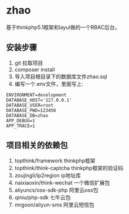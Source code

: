 # zhao
基于thinkphp5.1框架和layui做的一个RBAC后台。

## 安装步骤
1. git 拉取项目
2. composer install
3. 导入项目根目录下的数据库文件zhao.sql
4. 编写一个.env文件，里面写上:
```
ENVIRONMENT=development
DATABASE_HOST='127.0.0.1'
DATABASE_USER=root
DATABASE_PWD=123456
DATABASE_DB=zhao
APP_DEBUG=1
APP_TRACE=1
```

## 项目相关的依赖包
1. topthink/framework  thinkphp框架
2. topthink/think-captcha thinkphp框架的验证码
3. zoujingli/ip2region ip地址库
4. naixiaoxin/think-wechat  一个微信扩展包
5. aliyuncs/oss-sdk-php  阿里云oss包
6. qiniu/php-sdk         七牛云包
7. mrgoon/aliyun-sms     阿里云短信包

